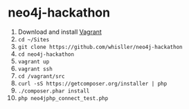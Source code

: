 neo4j-hackathon
===============
1. Download and install [Vagrant](https://www.vagrantup.com/)
2. `cd ~/Sites`
3. `git clone https://github.com/whisller/neo4j-hackathon`
4. `cd neo4j-hackathon`
5. `vagrant up`
6. `vagrant ssh`
7. `cd /vagrant/src`
8. `curl -sS https://getcomposer.org/installer | php`
9. `./composer.phar install`
10. `php neo4jphp_connect_test.php`

